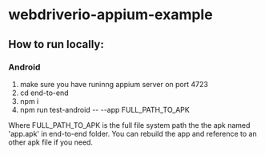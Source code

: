 # webdriverio-appium-example


## How to run locally:
### Android
1. make sure you have runinng appium server on port 4723
1. cd end-to-end
2. npm i
3. npm run test-android -- --app FULL_PATH_TO_APK

Where FULL_PATH_TO_APK is the full file system path the the apk named 'app.apk' in end-to-end folder.
You can rebuild the app and reference to an other apk file if you need.

